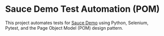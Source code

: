 # Sauce Demo Test Automation (POM)

This project automates tests for [Sauce Demo](https://www.saucedemo.com/) using Python, Selenium, Pytest, and the Page Object Model (POM) design pattern.

